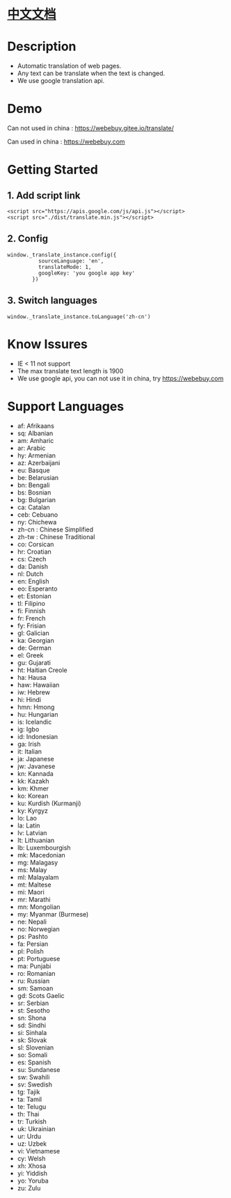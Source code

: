 # [中文文档](README.cn.md)

# Description

- Automatic translation of web pages.
- Any text can be translate when the text is changed.
- We use google translation api.

# Demo

Can not used in china :
https://webebuy.gitee.io/translate/

Can used in china :
https://webebuy.com

# Getting Started

## 1. Add script link

```
<script src="https://apis.google.com/js/api.js"></script>
<script src="./dist/translate.min.js"></script>
```

## 2. Config

```
window._translate_instance.config({
          sourceLanguage: 'en',
          translateMode: 1,
          googleKey: 'you google app key'
        })
```

## 3. Switch languages

```
window._translate_instance.toLanguage('zh-cn')
```

# Know Issures

- IE < 11 not support
- The max translate text length is 1900
- We use google api, you can not use it in china, try https://webebuy.com

# Support Languages

- af: Afrikaans
- sq: Albanian
- am: Amharic
- ar: Arabic
- hy: Armenian
- az: Azerbaijani
- eu: Basque
- be: Belarusian
- bn: Bengali
- bs: Bosnian
- bg: Bulgarian
- ca: Catalan
- ceb: Cebuano
- ny: Chichewa
- zh-cn : Chinese Simplified
- zh-tw : Chinese Traditional
- co: Corsican
- hr: Croatian
- cs: Czech
- da: Danish
- nl: Dutch
- en: English
- eo: Esperanto
- et: Estonian
- tl: Filipino
- fi: Finnish
- fr: French
- fy: Frisian
- gl: Galician
- ka: Georgian
- de: German
- el: Greek
- gu: Gujarati
- ht: Haitian Creole
- ha: Hausa
- haw: Hawaiian
- iw: Hebrew
- hi: Hindi
- hmn: Hmong
- hu: Hungarian
- is: Icelandic
- ig: Igbo
- id: Indonesian
- ga: Irish
- it: Italian
- ja: Japanese
- jw: Javanese
- kn: Kannada
- kk: Kazakh
- km: Khmer
- ko: Korean
- ku: Kurdish (Kurmanji)
- ky: Kyrgyz
- lo: Lao
- la: Latin
- lv: Latvian
- lt: Lithuanian
- lb: Luxembourgish
- mk: Macedonian
- mg: Malagasy
- ms: Malay
- ml: Malayalam
- mt: Maltese
- mi: Maori
- mr: Marathi
- mn: Mongolian
- my: Myanmar (Burmese)
- ne: Nepali
- no: Norwegian
- ps: Pashto
- fa: Persian
- pl: Polish
- pt: Portuguese
- ma: Punjabi
- ro: Romanian
- ru: Russian
- sm: Samoan
- gd: Scots Gaelic
- sr: Serbian
- st: Sesotho
- sn: Shona
- sd: Sindhi
- si: Sinhala
- sk: Slovak
- sl: Slovenian
- so: Somali
- es: Spanish
- su: Sundanese
- sw: Swahili
- sv: Swedish
- tg: Tajik
- ta: Tamil
- te: Telugu
- th: Thai
- tr: Turkish
- uk: Ukrainian
- ur: Urdu
- uz: Uzbek
- vi: Vietnamese
- cy: Welsh
- xh: Xhosa
- yi: Yiddish
- yo: Yoruba
- zu: Zulu
